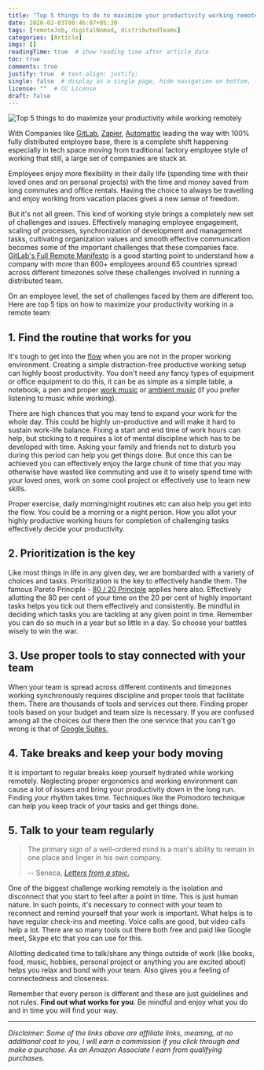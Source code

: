 ```yaml
---
title: "Top 5 things to do to maximize your productivity working remotely"
date: 2020-02-03T00:46:07+05:30
tags: [remoteJob, digitalNomad, distributedTeams]
categories: [Article]
imgs: []
readingTime: true  # show reading time after article date
toc: true
comments: true
justify: true  # text-align: justify;
single: false  # display as a single page, hide navigation on bottom, like as about page.
license: ""  # CC License
draft: false
---
```


![Top 5 things to do maximize your productivity while working remotely](/images/remote-lady.jpg)

With Companies like [GitLab](https://about.gitlab.com/company/culture/all-remote/), [Zapier](https://zapier.com/jobs/), [Automattic](https://automattic.com/about/) leading the way with 100% fully distributed employee base, there is a complete shift happening especially in tech space moving from traditional factory employee style of working that still, a large set of companies are stuck at. 

Employees enjoy more flexibility in their daily life (spending time with their loved ones and on personal projects) with the time and money saved from long commutes and office rentals. Having the choice to always be travelling and enjoy working from vacation places gives a new sense of freedom. 

But it's not all green. This kind of working style brings a completely new set of challenges and issues. Effectively managing employee engagement, scaling of processes, synchronization of development and management tasks, cultivating organization values and smooth effective communication becomes some of the important challenges that these companies face. [GitLab's Full Remote Manifesto](https://about.gitlab.com/company/culture/all-remote/guide/) is a good starting point to understand how a company with more than 800+ employees around 65 countries spread across different timezones solve these challenges involved in running a distributed team. 

On an employee level, the set of challenges faced by them are different too. Here are top 5 tips on how to maximize your productivity working in a remote team: 

## 1. Find the routine that works for you
It's tough to get into the [flow](https://amzn.to/2GKL2tp) when you are not in the proper working environment. Creating a simple distraction-free productive working setup can highly boost productivity. You don't need any fancy types of equipment or office equipment to do this, it can be as simple as a simple table, a notebook, a pen and proper [work music](https://www.youtube.com/watch?v=hHW1oY26kxQ) or [ambient music](https://asoftmurmur.com/) (if you prefer listening to music while working). 

There are high chances that you may tend to expand your work for the whole day. This could be highly un-productive and will make it hard to sustain work-life balance. Fixing a start and end time of work hours can help, but sticking to it requires a lot of mental discipline which has to be developed with time. Asking your family and friends not to disturb you during this period can help you get things done. But once this can be achieved you can effectively enjoy the large chunk of time that you may otherwise have wasted like commuting and use it to wisely spend time with your loved ones, work on some cool project or effectively use to learn new skills. 

Proper exercise, daily morning/night routines etc can also help you get into the flow. You could be a morning or a night person. How you allot your highly productive working hours for completion of challenging tasks effectively decide your productivity.

## 2. Prioritization is the key
Like most things in life in any given day, we are bombarded with a variety of choices and tasks. Prioritization is the key to effectively handle them. The famous Pareto Principle - [80 / 20 Principle](https://amzn.to/31k29Mr) applies here also. Effectively allotting the 80 per cent of your time on the 20 per cent of highly important tasks helps you tick out them effectively and consistently. Be mindful in deciding which tasks you are tackling at any given point in time. Remember you can do so much in a year but so little in a day. So choose your battles wisely to win the war. 

## 3. Use proper tools to stay connected with your team 
When your team is spread across different continents and timezones working synchronously requires discipline and proper tools that facilitate them. There are thousands of tools and services out there. Finding proper tools based on your budget and team size is necessary. If you are confused among all the choices out there then the one service that you can't go wrong is that of [Google Suites.](https://gsuite.google.com/intl/en_in/features/?utm_source=google&utm_medium=cpc&utm_campaign=japac-IN-all-en-dr-bkws-all-golden-trial-e-dr-1008070&utm_content=text-ad-none-none-DEV_c-CRE_354177084875-ADGP_Hybrid%20%7C%20AW%20SEM%20%7C%20BKWS%20~%20EXA%20%7C%20G%20Suite%20%7C%20%5B1:1%5D%20%7C%20IN%20%7C%20EN%20%7C%20G%20Suite%20Variations%20%7C%20google%20suites-KWID_43700022357675144-kwd-299400818322-userloc_1007768-network_g&utm_term=KW_google%20suites&gclid=CjwKCAiAg9rxBRADEiwAxKDTup29Z9sm4a8ljX_dRl18Tu4mrbe7QEdRnqIGj1Rcu-mBHP0mVExRARoCWkUQAvD_BwE&gclsrc=aw.ds) 

## 4. Take breaks and keep your body moving
It is important to regular breaks keep yourself hydrated while working remotely. Neglecting proper ergonomics and working environment can cause a lot of issues and bring your productivity down in the long run. Finding your rhythm takes time. Techniques like the Pomodoro technique can help you keep track of your tasks and get things done. 


## 5. Talk to your team regularly
> The primary sign of a well-ordered mind is a man's ability to remain in one place and linger in his own company. 
>
> -- Seneca, *[Letters from a stoic.](https://amzn.to/2GO6mhK)*

One of the biggest challenge working remotely is the isolation and disconnect that you start to feel after a point in time. This is just human nature. In such points, it's necessary to connect with your team to reconnect and remind yourself that your work is important. What helps is to have regular check-ins and meeting. Voice calls are good, but video calls help a lot. There are so many tools out there both free and paid like Google meet, Skype etc that you can use for this. 

Allotting dedicated time to talk/share any things outside of work (like books, food, music, hobbies, personal project or anything you are excited about) helps you relax and bond with your team. Also gives you a feeling of connectedness and closeness. 

Remember that every person is different and these are just guidelines and not rules. **Find out what works for you**. Be mindful and enjoy what you do and in time you will find your way.

-----------------------------

_Disclaimer: Some of the links above are affiliate links, meaning, at no additional cost to you, I will earn a commission if you click through and make a purchase. As an Amazon Associate I earn from qualifying purchases._